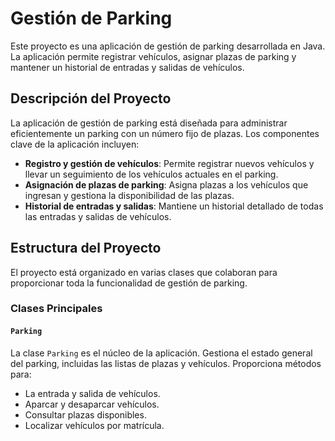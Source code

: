 # Gestión de Parking

Este proyecto es una aplicación de gestión de parking desarrollada en Java. La aplicación permite registrar vehículos, asignar plazas de parking y mantener un historial de entradas y salidas de vehículos.

## Descripción del Proyecto

La aplicación de gestión de parking está diseñada para administrar eficientemente un parking con un número fijo de plazas. Los componentes clave de la aplicación incluyen:

- **Registro y gestión de vehículos**: Permite registrar nuevos vehículos y llevar un seguimiento de los vehículos actuales en el parking.
- **Asignación de plazas de parking**: Asigna plazas a los vehículos que ingresan y gestiona la disponibilidad de las plazas.
- **Historial de entradas y salidas**: Mantiene un historial detallado de todas las entradas y salidas de vehículos.

## Estructura del Proyecto

El proyecto está organizado en varias clases que colaboran para proporcionar toda la funcionalidad de gestión de parking.

### Clases Principales

#### `Parking`

La clase `Parking` es el núcleo de la aplicación. Gestiona el estado general del parking, incluidas las listas de plazas y vehículos. Proporciona métodos para:

- La entrada y salida de vehículos.
- Aparcar y desaparcar vehículos.
- Consultar plazas disponibles.
- Localizar vehículos por matrícula.
